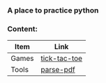 ###  A place to practice python
### Content:
| Item | Link |
|------|-----|
| Games | [tick-tac-toe](./games/tic-tac-toe.py)|
| Tools | [parse-pdf](./tools/parse-pdf.py)|
